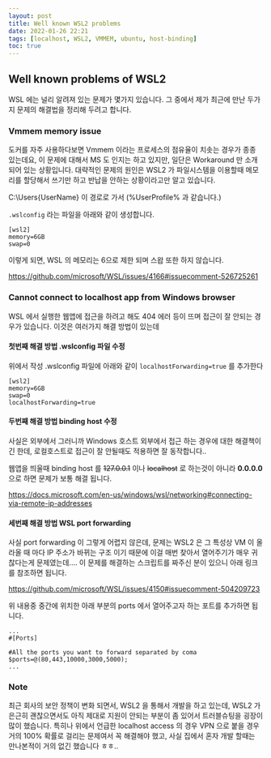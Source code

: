 ```yaml
---
layout: post 
title: Well known WSL2 problems 
date: 2022-01-26 22:21 
tags: [localhost, WSL2, VMMEM, ubuntu, host-binding]
toc: true
---
```


## Well known problems of WSL2
WSL 에는 널리 알려져 있는 문제가 몇가지 있습니다.
그 중에서 제가 최근에 만난 두가지 문제의 해결법을 정리해 두려고 합니다.

### Vmmem memory issue
도커를 자주 사용하다보면 Vmmem 이라는 프로세스의 점유율이 치솟는 경우가 종종 있는데요,
이 문제에 대해서 MS 도 인지는 하고 있지만, 일단은 Workaround 만 소개되어 있는 상황입니다.
대략적인 문제의 원인은 WSL2 가 파일시스템을 이용할때 메모리를 할당해서 쓰기만 하고 반납을 안하는 상황이라고만 알고 있습니다.

C:\Users\{UserName} 이 경로로 가서 (%UserProfile% 과 같습니다.)

`.wslconfig` 라는 파일을 아래와 같이 생성합니다.
```
[wsl2]
memory=6GB
swap=0
```
이렇게 되면, WSL 의 메모리는 6으로 제한 되며 스왑 또한 하지 않습니다.

https://github.com/microsoft/WSL/issues/4166#issuecomment-526725261

### Cannot connect to localhost app from Windows browser
WSL 에서 실행한 웹앱에 접근을 하려고 해도 404 에러 등이 뜨며 접근이 잘 안되는 경우가 있습니다.
이것은 여러가지 해결 방법이 있는데

#### 첫번째 해결 방법 .wslconfig 파일 수정
위에서 작성 .wslconfig 파일에 아래와 같이 `localhostForwarding=true` 를 추가한다
```
[wsl2]
memory=6GB
swap=0
localhostForwarding=true
```

#### 두번째 해결 방법 binding host 수정
사실은 외부에서 그러니까 Windows 호스트 외부에서 접근 하는 경우에 대한 해결책이긴 한데, 
로컬호스트로 접근이 잘 안될때도 적용하면 잘 동작합니다..

웹앱을 띄울때 binding host 를 ~~127.0.0.1~~ 이나 ~~localhost~~ 로 하는것이 아니라
**0.0.0.0** 으로 하면 문제가 보통 해결 됩니다.

https://docs.microsoft.com/en-us/windows/wsl/networking#connecting-via-remote-ip-addresses

#### 세번째 해결 방법 WSL port forwarding
사실 port forwarding 이 그렇게 어렵지 않은데, 문제는 WSL2 은 그 특성상 VM 이 올라올 때 마다 IP 주소가 바뀌는 구조 이기 때문에
이걸 매번 찾아서 열어주기가 매우 귀찮다는게 문제였는데....
이 문제를 해결하는 스크립트를 짜주신 분이 있으니 아래 링크를 참조하면 됩니다.

https://github.com/microsoft/WSL/issues/4150#issuecomment-504209723

위 내용중 중간에 위치한 아래 부분의 ports 에서 열어주고자 하는 포트를 추가하면 됩니다.
```shell
...
#[Ports]

#All the ports you want to forward separated by coma
$ports=@(80,443,10000,3000,5000);
...
```

### Note
최근 회사의 보안 정책이 변화 되면서, WSL2 을 통해서 개발을 하고 있는데, WSL2 가 은근히 괜찮으면서도 아직 제대로 지원이 안되는 부분이 좀 있어서 트러블슈팅을 굉장이 많이 했습니다.
특히나 위에서 언급한 localhost access 의 경우 VPN 으로 붙을 경우 거의 100% 확률로 걸리는 문제여서 꼭 해결해야 했고, 사실 집에서 혼자 개발 할때는 만나본적이 거의 없긴 했습니다 ㅎㅎ..

